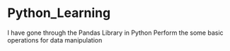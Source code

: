 # Python_Learning


I have gone through the Pandas Library in Python 
Perform the some basic operations for data manipulation
